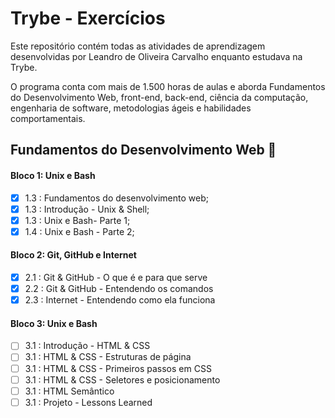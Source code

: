# Trybe - Exercícios
Este repositório contém todas as atividades de aprendizagem desenvolvidas por Leandro de Oliveira Carvalho enquanto estudava na Trybe.

O programa conta com mais de 1.500 horas de aulas e aborda Fundamentos do Desenvolvimento Web, front-end, back-end, ciência da computação, engenharia de software, metodologias ágeis e habilidades comportamentais.

## Fundamentos do Desenvolvimento Web 📘

#### Bloco 1: Unix e Bash

- [X] 1.3 : Fundamentos do desenvolvimento web;
- [X] 1.3 : Introdução - Unix & Shell;
- [X] 1.3 : Unix e Bash- Parte 1;
- [X] 1.4 : Unix e Bash - Parte 2;

#### Bloco 2: Git, GitHub e Internet

- [X] 2.1 : Git & GitHub - O que é e para que serve
- [X] 2.2 : Git & GitHub - Entendendo os comandos
- [X] 2.3 : Internet - Entendendo como ela funciona

#### Bloco 3: Unix e Bash

- [ ] 3.1 : Introdução - HTML & CSS
- [ ] 3.1 : HTML & CSS - Estruturas de página
- [ ] 3.1 : HTML & CSS - Primeiros passos em CSS
- [ ] 3.1 : HTML & CSS - Seletores e posicionamento
- [ ] 3.1 : HTML Semântico
- [ ] 3.1 : Projeto - Lessons Learned
